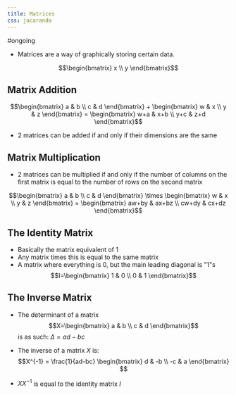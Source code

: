 ```yaml
---
title: Matrices
css: jacaranda
---
```


#ongoing 

- Matrices are a way of graphically storing certain data.

$$\begin{bmatrix} x \\ y \end{bmatrix}$$


## Matrix Addition

$$\begin{bmatrix} a & b \\ c & d \end{bmatrix} + \begin{bmatrix} w & x \\ y & z \end{bmatrix} = \begin{bmatrix} w+a & x+b \\ y+c & z+d \end{bmatrix}$$ 
- 2 matrices can be added if and only if their dimensions are the same

## Matrix Multiplication
- 2 matrices can be multiplied if and only if the number of columns on the first matrix is equal to the number of rows on the second matrix

$$\begin{bmatrix}  a & b \\  c & d   \end{bmatrix} \times \begin{bmatrix}  w & x \\  y & z  \end{bmatrix} = \begin{bmatrix} aw+by & ax+bz \\  cw+dy & cx+dz  \end{bmatrix}$$

## The Identity Matrix
- Basically the matrix equivalent of 1
- Any matrix times this is equal to the same matrix
- A matrix where everything is 0, but the main leading diagonal is "1"s
$$I=\begin{bmatrix} 1 & 0 \\ 0 & 1 \end{bmatrix}$$

## The Inverse Matrix
- The determinant of a matrix 
  $$X=\begin{bmatrix}  a & b \\  c & d   \end{bmatrix}$$
	is as such: $\Delta = ad-bc$

-  The inverse of a matrix $X$ is:
$$X^{-1} = \frac{1}{ad-bc} \begin{bmatrix}  d & -b \\  -c & a \end{bmatrix}
$$
- $XX^{-1}$ is equal to the identity matrix $I$

